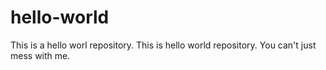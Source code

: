 # hello-world
This is a hello worl repository.
This is hello world repository.
You can't just mess with me.
